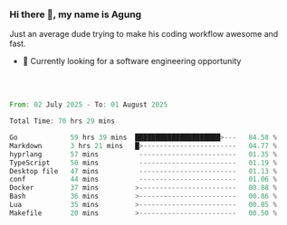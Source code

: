 ### Hi there 👋, my name is Agung
Just an average dude trying to make his coding workflow awesome and fast.

<!--
**agungfir98/agungfir98** is a ✨ _special_ ✨ repository because its `README.md` (this file) appears on your GitHub profile.
-->

- 🔭 Currently looking for a software engineering opportunity
<br/>
<br/>
<!--START_SECTION:waka-->

```rust
From: 02 July 2025 - To: 01 August 2025

Total Time: 70 hrs 29 mins

Go             59 hrs 39 mins  █████████████████████>---   84.58 %
Markdown       3 hrs 21 mins   █>-----------------------   04.77 %
hyprlang       57 mins          ------------------------   01.35 %
TypeScript     50 mins          ------------------------   01.19 %
Desktop file   47 mins          ------------------------   01.13 %
conf           44 mins          ------------------------   01.06 %
Docker         37 mins         >------------------------   00.88 %
Bash           36 mins         >------------------------   00.86 %
Lua            35 mins         >------------------------   00.85 %
Makefile       20 mins         >------------------------   00.50 %
```

<!--END_SECTION:waka-->
